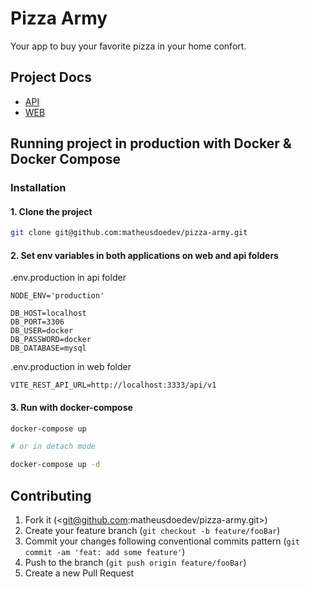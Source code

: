 # Pizza Army

Your app to buy your favorite pizza in your home confort.

## Project Docs

- [API](./api/README.md)
- [WEB](./web/README.md)

## Running project in production with Docker & Docker Compose

### Installation

#### 1. Clone the project

```sh
git clone git@github.com:matheusdoedev/pizza-army.git
```

#### 2. Set env variables in both applications on web and api folders

<!-- Api. Obs: Feel free to change DB credentials according to your mysql credentials. You should change to in docker-compose on db service. -->

.env.production in api folder

```env
NODE_ENV='production'

DB_HOST=localhost
DB_PORT=3306
DB_USER=docker
DB_PASSWORD=docker
DB_DATABASE=mysql
```

<!-- Web -->

.env.production in web folder

```env
VITE_REST_API_URL=http://localhost:3333/api/v1
```

#### 3. Run with docker-compose

```sh
docker-compose up

# or in detach mode

docker-compose up -d
```

## Contributing

1. Fork it (<git@github.com:matheusdoedev/pizza-army.git>)
2. Create your feature branch (`git checkout -b feature/fooBar`)
3. Commit your changes following conventional commits pattern (`git commit -am 'feat: add some feature'`)
4. Push to the branch (`git push origin feature/fooBar`)
5. Create a new Pull Request
